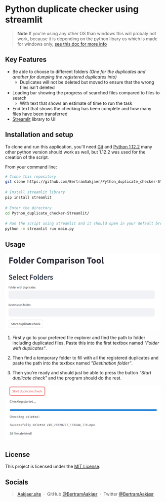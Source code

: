 # **Python duplicate checker using streamlit**
> **Note**
> If you're using any other OS than windows this will probaly not work, because it is depending on the python libary os which is made for windows only, [see this doc for more info](https://docs.python.org/3/library/os.html)

## **Key Features**

* Be able to choose to different folders *(One for the duplicates and another for dumping the registered duplicates into)*
	*  Duplicates will not be deleted but moved to ensure that the wrong files isn't deleted
* Loading bar showing the progress of searched files compared to files to search
  - With text that shows an estimate of time to run the task
* End text that shows the checking has been complete and how many files have been transferred
* [Streamlit](https://streamlit.io/) library to UI


## **Installation and setup**

To clone and run this application, you'll need [Git](https://git-scm.com) and [Python 1.12.2](https://www.python.org/downloads/?ref=gfxhacks.com) many other python version should work as well, but 1.12.2 was used for the creation of the script. 

From your command line:
```bash
# Clone this repository
git clone https://github.com/BertramAakjaer/Python_duplicate_checker-Streamlit.git

# Install streamlit library
pip install streamlit

# Enter the directory
cd Python_duplicate_checker-Streamlit/

# Run the script using streamlit and it should open in your default browser
python -m streamlit run main.py
```
## **Usage**
![Image](screenshots/mainFolderUpload.jpg)

1. Firstly go to your prefered file explorer and find the path to folder including duplicated files. Paste this into the first textbox named *"Folder with duplicates"*.
   
2. Then find a temporary folder to fill with all the registered duplicates and paste the path into the textbox named *"Destination folder"*.
   
3. Then you're ready and should just be able to press the button *"Start duplicate check"* and the program should do the rest.

![Image](screenshots/progressVisualisation.jpg)

## **License**

This project is licensed under the [MIT License](LICENSE).


## **Socials**
> [Aakjaer.site](https://aakjaer.site) &nbsp;&middot;&nbsp;
> GitHub [@BertramAakjær](https://github.com/BertramAakjaer) &nbsp;&middot;&nbsp;
> Twitter [@BertramAakjær](https://twitter.com/BertramAakjaer)
